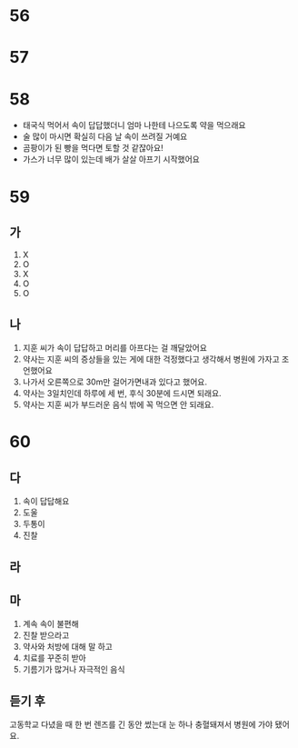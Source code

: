 # 56

# 57
# 58
* 태국식 먹어서 속이 답답했더니 엄마 나한테 나으도록 약을 먹으래요
* 술 많이 마시면 확실히 다음 날 속이 쓰려질 거예요 
* 곰팡이가 된 빵을 먹다면 토할 것 같잖아요!
* 가스가 너무 많이 있는데 배가 살살 아프기 시작했어요
# 59
## 가
1. X
2. O
3. X
4. O
5. O
## 나
1. 지훈 씨가 속이 답답하고 머리를 아프다는 걸 깨달았어요
2. 약사는 지훈 씨의 증상들을 있는 게에 대한 걱정했다고 생각해서 병원에 가자고 조언했어요
3. 나가서 오른쪽으로 30m만 걸어가면내과 있다고 했어요.
4. 약사는 3일치인데 하루에 세 번, 후식 30분에 드시면 되래요. 
5. 약사는 지훈 씨가 부드러운 음식 밖에 꼭 먹으면 안 되래요.
# 60
## 다
1. 속이 답답해요
2. 도울
3. 두통이
4. 진찰
## 라
## 마
1. 계속 속이 불편해
2. 진찰 받으라고
3. 약사와 처방에 대해 말 하고
4. 치료를 꾸준히 받아
5. 기름기가 많거나 자극적인 음식

## 듣기 후
고동학교 다녔을 때 한 번 렌즈를  긴 동안 썼는대 눈 하나 충혈돼져서 병원에 가야 됐어요. 